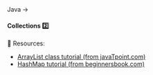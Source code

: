 <link rel="stylesheet" href="{{baseUrl}}/css/textbook.css">

<div class="website-content">

<div id="path">Java → </div>

<div id="title">

#### Collections :two: [<span class="glyphicon glyphicon-new-window" aria-hidden="true"></span>]({{baseUrl}}/javaTools/collections/index.html)

</div>

<div id="body">

:paperclip: Resources:
* [ArrayList class tutorial (from javaTpoint.com)](http://www.javatpoint.com/ArrayList-in-collection-framework)
* [HashMap tutorial (from beginnersbook.com)](http://beginnersbook.com/2013/12/hashmap-in-java-with-example/)

</div>

<div id="extras">
</div>

</div>
